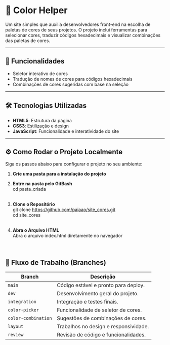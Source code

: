 # 🎨 Color Helper

Um site simples que auxilia desenvolvedores front-end na escolha de paletas de cores de seus projetos. O projeto inclui ferramentas para selecionar cores, traduzir códigos hexadecimais e visualizar combinações das paletas de cores.

---

## 🚀 Funcionalidades

- Seletor interativo de cores
- Tradução de nomes de cores para códigos hexadecimais
- Combinações de cores sugeridas com base na seleção

---

## 🛠️ Tecnologias Utilizadas

- **HTML5**: Estrutura da página
- **CSS3**: Estilização e design
- **JavaScript**: Funcionalidade e interatividade do site

---

## ⚙️ Como Rodar o Projeto Localmente

Siga os passos abaixo para configurar o projeto no seu ambiente:
1. **Crie uma pasta para a instalação do projeto**

2. **Entre na pasta pelo GitBash**<br>
    cd pasta_criada<br><br>

3. **Clone o Repositório**<br>
   git clone https://github.com/paiaao/site_cores.git<br>
   cd site_cores<br><br>

3. **Abra o Arquivo HTML**<br>
    Abra o arquivo index.html diretamente no navegador<br><br><br>

## 🌳 Fluxo de Trabalho (Branches)<br>

| **Branch**            | **Descrição**                              |
|-----------------------|--------------------------------------------|
| `main`                | Código estável e pronto para deploy.       |
| `dev`                 | Desenvolvimento geral do projeto.          |
| `integration`         | Integração e testes finais.                |
| `color-picker`        | Funcionalidade de seletor de cores.        |
| `color-combination`   | Sugestões de combinações de cores.         |
| `layout`              | Trabalhos no design e responsividade.      |
| `review`              | Revisão de código e funcionalidades.       |
